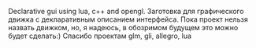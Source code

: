 Declarative gui using lua, c++ and opengl.
Заготовка для графического движка с декларативным описанием интерфейса.
Пока проект нельзя назвать движком, но, я надеюсь, в обозримом будущем это можно будет сделать:)
Спасибо проектам glm, gli, allegro, lua

